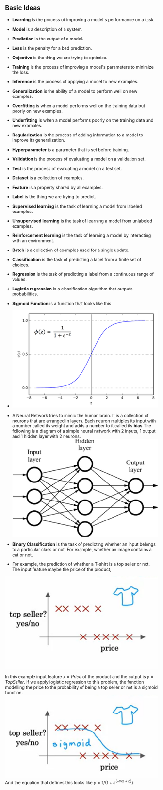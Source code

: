 Basic Ideas
------------
* **Learning** is the process of improving a model's performance on a task.
* **Model** is a description of a system.
* **Prediction** is the output of a model.
* **Loss** is the penalty for a bad prediction.
* **Objective** is the thing we are trying to optimize.
* **Training** is the process of improving a model's parameters to minimize the loss.
* **Inference** is the process of applying a model to new examples.
* **Generalization** is the ability of a model to perform well on new examples.
* **Overfitting** is when a model performs well on the training data but poorly on new examples.
* **Underfitting** is when a model performs poorly on the training data and new examples.
* **Regularization** is the process of adding information to a model to improve its generalization.
* **Hyperparameter** is a parameter that is set before training.
* **Validation** is the process of evaluating a model on a validation set.
* **Test** is the process of evaluating a model on a test set.
* **Dataset** is a collection of examples.
* **Feature** is a property shared by all examples.
* **Label** is the thing we are trying to predict.
* **Supervised learning** is the task of learning a model from labeled examples.
* **Unsupervised learning** is the task of learning a model from unlabeled examples.
* **Reinforcement learning** is the task of learning a model by interacting with an environment.
* **Batch** is a collection of examples used for a single update.
* **Classification** is the task of predicting a label from a finite set of choices.
* **Regression** is the task of predicting a label from a continuous range of values.
* **Logistic regression** is a classification algorithm that outputs probabilities.
* **Sigmoid Function** is a function that looks like this
* ![img_2.png](img_2.png)

* A Neural Network tries to mimic the human brain. It is a collection of neurons that are arranged in layers. Each neuron multiples its input with a number called its weight and adds a number to it called its **bias**
The following is a diagram of a simple neural network with 2 inputs, 1 output and 1 hidden layer with 2 neurons.
![img.png](img.png)
* **Binary Classification** is the task of predicting whether an input belongs to a particular class or not. For example, whether an image contains a cat or not.
* For example, the prediction of whether a T-shirt is a top seller or not. The input feature maybe the price of the product, 

![img_1.png](img_1.png)

In this example input feature $x= Price$ of the product and the output is $y= Top Seller$.
If we apply logistic regression to this problem, the function modelling the price to the probability of being a top seller or not
is a sigmoid function. 
![img_3.png](img_3.png)
And the equation that defines this looks like
$y=1/(1+e^(-wx+b))$
